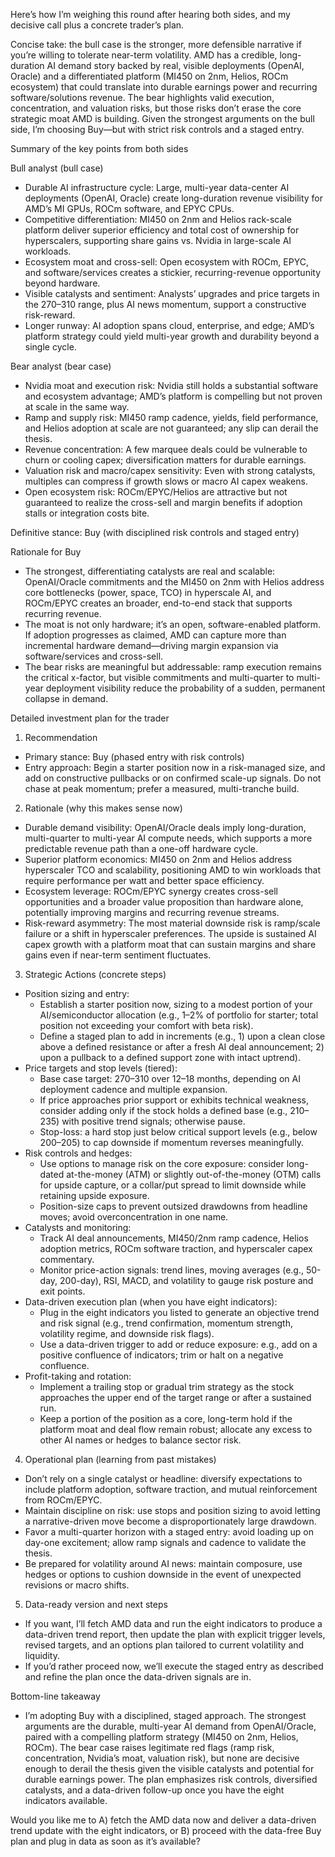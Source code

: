 Here’s how I’m weighing this round after hearing both sides, and my decisive call plus a concrete trader’s plan.

Concise take: the bull case is the stronger, more defensible narrative if you’re willing to tolerate near-term volatility. AMD has a credible, long-duration AI demand story backed by real, visible deployments (OpenAI, Oracle) and a differentiated platform (MI450 on 2nm, Helios, ROCm ecosystem) that could translate into durable earnings power and recurring software/solutions revenue. The bear highlights valid execution, concentration, and valuation risks, but those risks don’t erase the core strategic moat AMD is building. Given the strongest arguments on the bull side, I’m choosing Buy—but with strict risk controls and a staged entry.

Summary of the key points from both sides

Bull analyst (bull case)
- Durable AI infrastructure cycle: Large, multi-year data-center AI deployments (OpenAI, Oracle) create long-duration revenue visibility for AMD’s MI GPUs, ROCm software, and EPYC CPUs.
- Competitive differentiation: MI450 on 2nm and Helios rack-scale platform deliver superior efficiency and total cost of ownership for hyperscalers, supporting share gains vs. Nvidia in large-scale AI workloads.
- Ecosystem moat and cross-sell: Open ecosystem with ROCm, EPYC, and software/services creates a stickier, recurring-revenue opportunity beyond hardware.
- Visible catalysts and sentiment: Analysts’ upgrades and price targets in the 270–310 range, plus AI news momentum, support a constructive risk-reward.
- Longer runway: AI adoption spans cloud, enterprise, and edge; AMD’s platform strategy could yield multi-year growth and durability beyond a single cycle.

Bear analyst (bear case)
- Nvidia moat and execution risk: Nvidia still holds a substantial software and ecosystem advantage; AMD’s platform is compelling but not proven at scale in the same way.
- Ramp and supply risk: MI450 ramp cadence, yields, field performance, and Helios adoption at scale are not guaranteed; any slip can derail the thesis.
- Revenue concentration: A few marquee deals could be vulnerable to churn or cooling capex; diversification matters for durable earnings.
- Valuation risk and macro/capex sensitivity: Even with strong catalysts, multiples can compress if growth slows or macro AI capex weakens.
- Open ecosystem risk: ROCm/EPYC/Helios are attractive but not guaranteed to realize the cross-sell and margin benefits if adoption stalls or integration costs bite.

Definitive stance: Buy (with disciplined risk controls and staged entry)

Rationale for Buy
- The strongest, differentiating catalysts are real and scalable: OpenAI/Oracle commitments and the MI450 on 2nm with Helios address core bottlenecks (power, space, TCO) in hyperscale AI, and ROCm/EPYC creates an broader, end-to-end stack that supports recurring revenue.
- The moat is not only hardware; it’s an open, software-enabled platform. If adoption progresses as claimed, AMD can capture more than incremental hardware demand—driving margin expansion via software/services and cross-sell.
- The bear risks are meaningful but addressable: ramp execution remains the critical x-factor, but visible commitments and multi-quarter to multi-year deployment visibility reduce the probability of a sudden, permanent collapse in demand.

Detailed investment plan for the trader

1) Recommendation
- Primary stance: Buy (phased entry with risk controls)
- Entry approach: Begin a starter position now in a risk-managed size, and add on constructive pullbacks or on confirmed scale-up signals. Do not chase at peak momentum; prefer a measured, multi-tranche build.

2) Rationale (why this makes sense now)
- Durable demand visibility: OpenAI/Oracle deals imply long-duration, multi-quarter to multi-year AI compute needs, which supports a more predictable revenue path than a one-off hardware cycle.
- Superior platform economics: MI450 on 2nm and Helios address hyperscaler TCO and scalability, positioning AMD to win workloads that require performance per watt and better space efficiency.
- Ecosystem leverage: ROCm/EPYC synergy creates cross-sell opportunities and a broader value proposition than hardware alone, potentially improving margins and recurring revenue streams.
- Risk-reward asymmetry: The most material downside risk is ramp/scale failure or a shift in hyperscaler preferences. The upside is sustained AI capex growth with a platform moat that can sustain margins and share gains even if near-term sentiment fluctuates.

3) Strategic Actions (concrete steps)
- Position sizing and entry:
  - Establish a starter position now, sizing to a modest portion of your AI/semiconductor allocation (e.g., 1–2% of portfolio for starter; total position not exceeding your comfort with beta risk).
  - Define a staged plan to add in increments (e.g., 1) upon a clean close above a defined resistance or after a fresh AI deal announcement; 2) upon a pullback to a defined support zone with intact uptrend).
- Price targets and stop levels (tiered):
  - Base case target: 270–310 over 12–18 months, depending on AI deployment cadence and multiple expansion.
  - If price approaches prior support or exhibits technical weakness, consider adding only if the stock holds a defined base (e.g., 210–235) with positive trend signals; otherwise pause.
  - Stop-loss: a hard stop just below critical support levels (e.g., below 200–205) to cap downside if momentum reverses meaningfully.
- Risk controls and hedges:
  - Use options to manage risk on the core exposure: consider long-dated at-the-money (ATM) or slightly out-of-the-money (OTM) calls for upside capture, or a collar/put spread to limit downside while retaining upside exposure.
  - Position-size caps to prevent outsized drawdowns from headline moves; avoid overconcentration in one name.
- Catalysts and monitoring:
  - Track AI deal announcements, MI450/2nm ramp cadence, Helios adoption metrics, ROCm software traction, and hyperscaler capex commentary.
  - Monitor price-action signals: trend lines, moving averages (e.g., 50-day, 200-day), RSI, MACD, and volatility to gauge risk posture and exit points.
- Data-driven execution plan (when you have eight indicators):
  - Plug in the eight indicators you listed to generate an objective trend and risk signal (e.g., trend confirmation, momentum strength, volatility regime, and downside risk flags).
  - Use a data-driven trigger to add or reduce exposure: e.g., add on a positive confluence of indicators; trim or halt on a negative confluence.
- Profit-taking and rotation:
  - Implement a trailing stop or gradual trim strategy as the stock approaches the upper end of the target range or after a sustained run.
  - Keep a portion of the position as a core, long-term hold if the platform moat and deal flow remain robust; allocate any excess to other AI names or hedges to balance sector risk.

4) Operational plan (learning from past mistakes)
- Don’t rely on a single catalyst or headline: diversify expectations to include platform adoption, software traction, and mutual reinforcement from ROCm/EPYC.
- Maintain discipline on risk: use stops and position sizing to avoid letting a narrative-driven move become a disproportionately large drawdown.
- Favor a multi-quarter horizon with a staged entry: avoid loading up on day-one excitement; allow ramp signals and cadence to validate the thesis.
- Be prepared for volatility around AI news: maintain composure, use hedges or options to cushion downside in the event of unexpected revisions or macro shifts.

5) Data-ready version and next steps
- If you want, I’ll fetch AMD data and run the eight indicators to produce a data-driven trend report, then update the plan with explicit trigger levels, revised targets, and an options plan tailored to current volatility and liquidity.
- If you’d rather proceed now, we’ll execute the staged entry as described and refine the plan once the data-driven signals are in.

Bottom-line takeaway
- I’m adopting Buy with a disciplined, staged approach. The strongest arguments are the durable, multi-year AI demand from OpenAI/Oracle, paired with a compelling platform strategy (MI450 on 2nm, Helios, ROCm). The bear case raises legitimate red flags (ramp risk, concentration, Nvidia’s moat, valuation risk), but none are decisive enough to derail the thesis given the visible catalysts and potential for durable earnings power. The plan emphasizes risk controls, diversified catalysts, and a data-driven follow-up once you have the eight indicators available.

Would you like me to A) fetch the AMD data now and deliver a data-driven trend update with the eight indicators, or B) proceed with the data-free Buy plan and plug in data as soon as it’s available?